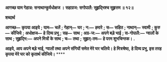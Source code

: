 **आगच्छ याम गेहान्न: सनाथान्कुर्वधोक्षज ।** **सहाग्रज: सगोपालै: सुहृद्भिश्च सुहृत्तम ॥ १२॥** 

**शब्दार्थ** 

**आगच्छ—** **कृपया आइये** **; याम—** **चलें** **; गेहान्—** **घर** **; न:—** **हमारे** **; स—** **सहित** **; नाथान्—** **स्वामी** **; कुरु—** **कीजिये** **; अधोक्षज—** **हे** **दिव्य प्रभु** **; सह—** **साथ** **; अग्र-ज:—** **अपने बड़े भाई** **; स-गोपालै:—** **ग्वालों के साथ** **; सुहृद्भि:—** **अपने मित्रों के साथ** **; च—** **तथा** **;** **सुहृत्-तम—** **हे परम शुभचिन्तक।** **.** 

**आइये, आप अपने बड़े भाई, ग्वालों तथा अपने संगियों समेत मेरे घर चलिये। हे मित्रश्रेष्ठ,** **हे दिव्य प्रभु, इस तरह कृपया मेरे घर को कृतार्थ कीजिये।** **** 